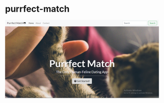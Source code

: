 # purrfect-match
![purrfect-match](https://github.com/EthanDow/purrfect-match/blob/master/Capture.PNG)
